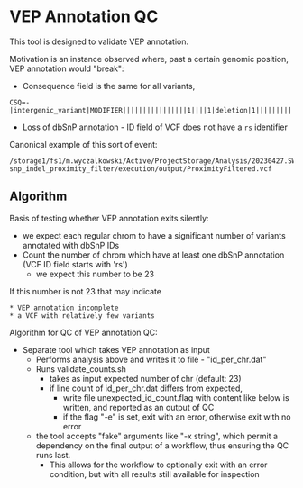 # VEP Annotation QC

This tool is designed to validate VEP annotation.

Motivation is an instance observed where, past a certain genomic position, VEP annotation would "break":
* Consequence field is the same for all variants,
```
CSQ=-|intergenic_variant|MODIFIER||||||||||||||||1||||1|deletion|1||||||||||||||||||||||||||||||||||||||||||||||||||||||||||
```
* Loss of dbSnP annotation - ID field of VCF does not have a `rs` identifier

Canonical example of this sort of event:
```
/storage1/fs1/m.wyczalkowski/Active/ProjectStorage/Analysis/20230427.SW_vs_TD/dat/call-snp_indel_proximity_filter/execution/output/ProximityFiltered.vcf
```

## Algorithm
Basis of testing whether VEP annotation exits silently:

* we expect each regular chrom to have a significant number of variants annotated with dbSnP IDs
* Count the number of chrom which have at least one dbSnP annotation (VCF ID field starts with 'rs')
  * we expect this number to be 23

If this number is not 23 that may indicate

    * VEP annotation incomplete
    * a VCF with relatively few variants

Algorithm for QC of VEP annotation QC:

* Separate tool which takes VEP annotation as input
  * Performs analysis above and writes it to file - "id_per_chr.dat"
  * Runs validate_counts.sh
    * takes as input expected number of chr (default: 23)
    * if line count of id_per_chr.dat differs from expected, 
      * write file unexpected_id_count.flag with content like below is written, and reported as an output of QC
      * if the flag "-e" is set, exit with an error, otherwise exit with no error
  * the tool accepts "fake" arguments like "-x string", which permit a dependency on the final
    output of a workflow, thus ensuring the QC runs last.
    * This allows for the workflow to optionally exit with an error condition, but with all results
      still available for inspection


